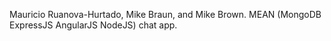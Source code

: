 ﻿Mauricio Ruanova-Hurtado, Mike Braun, and Mike Brown. MEAN (MongoDB ExpressJS AngularJS NodeJS) chat app.
